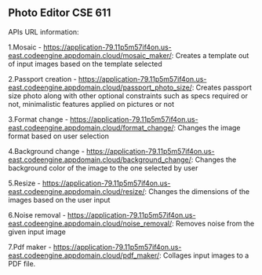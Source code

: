 ## Photo Editor CSE 611 ##

APIs URL information: 

1.Mosaic - https://application-79.11p5m57if4on.us-east.codeengine.appdomain.cloud/mosaic_maker/: Creates a template out of input images based on the template selected

2.Passport creation - https://application-79.11p5m57if4on.us-east.codeengine.appdomain.cloud/passport_photo_size/: Creates passport size photo along with other optional constraints such as specs required or not, minimalistic features applied on pictures or not

3.Format change - https://application-79.11p5m57if4on.us-east.codeengine.appdomain.cloud/format_change/: Changes the image format based on user selection

4.Background change - https://application-79.11p5m57if4on.us-east.codeengine.appdomain.cloud/background_change/: Changes the background color of the image to the one selected by user

5.Resize - https://application-79.11p5m57if4on.us-east.codeengine.appdomain.cloud/resize/: Changes the dimensions of the images based on the user input

6.Noise removal - https://application-79.11p5m57if4on.us-east.codeengine.appdomain.cloud/noise_removal/: Removes noise from the given input image

7.Pdf maker - https://application-79.11p5m57if4on.us-east.codeengine.appdomain.cloud/pdf_maker/: Collages input images to a PDF file.

